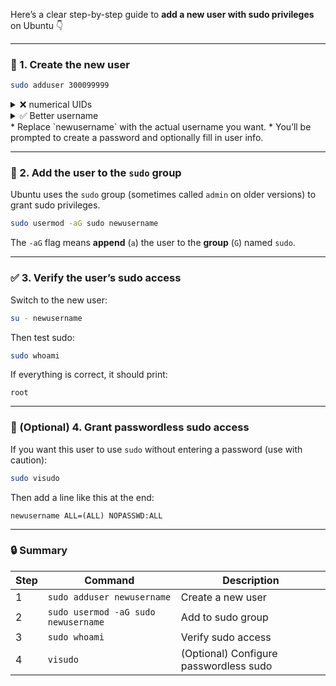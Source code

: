 

Here’s a clear step-by-step guide to **add a new user with sudo privileges** on Ubuntu 👇

---

### 🧩 1. Create the new user

```bash
sudo adduser 300099999
```
<details>
<summary>❌ numerical UIDs</summary>

```lua
[sudo] password for ubuntu: 
err: To avoid ambiguity with numerical UIDs, usernames which
            consist of only digits are not allowed.
```

</details>

<details>
<summary>✅ Better username</summary>

```lua
info: Adding user `b300099999' ...
info: Selecting UID/GID from range 1000 to 59999 ...
info: Adding new group `b300099999' (1001) ...
info: Adding new user `b300099999' (1001) with group `b300099999 (1001)' ...
info: Creating home directory `/home/b300099999' ...
info: Copying files from `/etc/skel' ...
New password: 
Retype new password: 
passwd: password updated successfully
Changing the user information for b300099999
Enter the new value, or press ENTER for the default
	Full Name []: Moi Moi-Meme
	Room Number []: 
	Work Phone []: 
	Home Phone []: 
	Other []: 
Is the information correct? [Y/n] y
info: Adding new user `b300099999' to supplemental / extra groups `users' ...
info: Adding user `b300099999' to group `users' ...
```

</details>
* Replace `newusername` with the actual username you want.
* You’ll be prompted to create a password and optionally fill in user info.

---

### 🔑 2. Add the user to the `sudo` group

Ubuntu uses the `sudo` group (sometimes called `admin` on older versions) to grant sudo privileges.

```bash
sudo usermod -aG sudo newusername
```

The `-aG` flag means **append** (`a`) the user to the **group** (`G`) named `sudo`.

---

### ✅ 3. Verify the user’s sudo access

Switch to the new user:

```bash
su - newusername
```

Then test sudo:

```bash
sudo whoami
```

If everything is correct, it should print:

```
root
```

---

### 🧱 (Optional) 4. Grant passwordless sudo access

If you want this user to use `sudo` without entering a password (use with caution):

```bash
sudo visudo
```

Then add a line like this at the end:

```
newusername ALL=(ALL) NOPASSWD:ALL
```

---

### 🔒 Summary

| Step | Command                             | Description                            |
| ---- | ----------------------------------- | -------------------------------------- |
| 1    | `sudo adduser newusername`          | Create a new user                      |
| 2    | `sudo usermod -aG sudo newusername` | Add to sudo group                      |
| 3    | `sudo whoami`                       | Verify sudo access                     |
| 4    | `visudo`                            | (Optional) Configure passwordless sudo |
